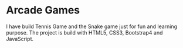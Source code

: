 # Arcade Games
I have build Tennis Game and the Snake game just for fun and learning purpose. The project is build with HTML5, CSS3, Bootstrap4 and JavaScript. 
